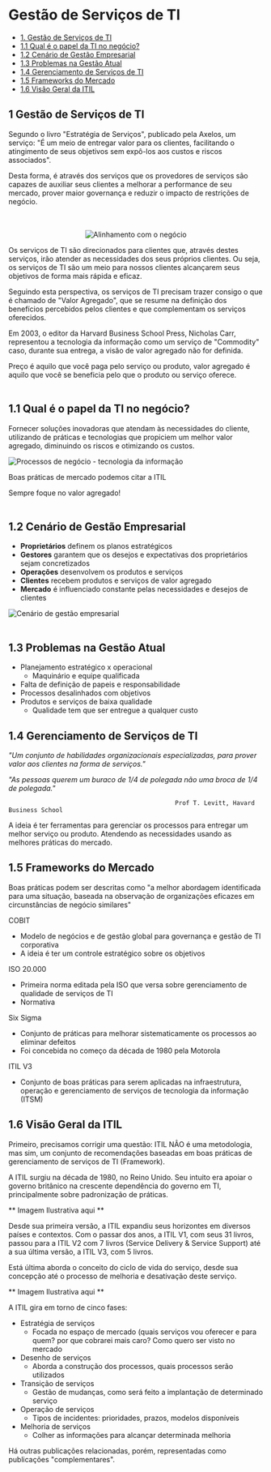 # Gestão de Serviços de TI

- [1. Gestão de Serviços de TI](#1-gest%C3%A3o-de-servi%C3%A7os-de-ti)
- [1.1 Qual é o papel da TI no negócio?](#11-qual-é-o-papel-da-ti-no-negócio)
- [1.2 Cenário de Gestão Empresarial](#12-cenário-de-gestão-empresarial)
- [1.3 Problemas na Gestão Atual](#13-problemas-na-gestão-atual)
- [1.4 Gerenciamento de Serviços de TI](#14-gerenciamento-de-serviços-de-ti)
- [1.5 Frameworks do Mercado](#15-frameworks-do-mercado)
- [1.6 Visão Geral da ITIL](#16-visão-geral-da-itil)


## 1 Gestão de Serviços de TI

Segundo o livro "Estratégia de Serviços", publicado pela Axelos, um serviço: 
"É um meio de entregar valor para os clientes, facilitando o atingimento de seus objetivos sem expô-los aos custos e riscos associados".

Desta forma, é através dos serviços que os provedores de serviços são capazes de auxiliar seus clientes a melhorar a performance de seu mercado, prover maior governança e reduzir o impacto de restrições de negócio.
<br><br><br>

<div align="center">

![Alinhamento com o negócio](imagens/alinhamento-com-negocio.jpg)

</div>

Os serviços de TI são direcionados para clientes que, através destes serviços, irão atender as necessidades dos seus próprios clientes. Ou seja, os serviços de TI são um meio para nossos clientes alcançarem seus objetivos de forma mais rápida e eficaz.

Seguindo esta perspectiva, os serviços de TI precisam trazer consigo o que é chamado de "Valor Agregado", que se resume na definição dos benefícios percebidos pelos clientes e que complementam os serviços oferecidos.

Em 2003, o editor da Harvard Business School Press, Nicholas Carr, representou a tecnologia da informação como um serviço de "Commodity" caso, durante sua entrega, a visão de valor agregado não for definida. 

Preço é aquilo que você paga pelo serviço ou produto, valor agregado é aquilo que você se beneficia pelo que o produto ou serviço oferece.<br><br>

## 1.1 Qual é o papel da TI no negócio?

Fornecer soluções inovadoras que atendam às necessidades do cliente, utilizando de práticas e tecnologias que propiciem um melhor valor agregado, diminuindo os riscos e otimizando os custos.

<div align="align">

![Processos de negócio - tecnologia da informação](imagens/processos-negocio-tecnologia-informacao.jpg)

</div>

Boas práticas de mercado podemos citar a ITIL

Sempre foque no valor agregado!<br><br>

## 1.2 Cenário de Gestão Empresarial 

* **Proprietários** definem os planos estratégicos
* **Gestores** garantem que os desejos e expectativas dos proprietários sejam concretizados
* **Operações** desenvolvem os produtos e serviços
* **Clientes** recebem produtos e serviços de valor agregado
* **Mercado** é influenciado constante pelas necessidades e desejos de clientes


![Cenário de gestão empresarial](imagens/cenario-gestao-empresarial.jpg) <br><br>

## 1.3 Problemas na Gestão Atual

* Planejamento estratégico x operacional 
  * Maquinário e equipe qualificada
* Falta de definição de papeis e responsabilidade
* Processos desalinhados com objetivos
* Produtos e serviços de baixa qualidade
  * Qualidade tem que ser entregue a qualquer custo
  
## 1.4 Gerenciamento de Serviços de TI

_"Um conjunto de habilidades organizacionais especializadas, para prover valor aos clientes na forma de serviços."_

_"As pessoas querem um buraco de 1/4 de polegada não uma broca de 1/4 de polegada."_

                                                  Prof T. Levitt, Havard Business School



A ideia é ter ferramentas para gerenciar os processos para entregar um melhor serviço ou produto. Atendendo as necessidades usando as melhores práticas do mercado.


## 1.5 Frameworks do Mercado

Boas práticas podem ser descritas como "a melhor abordagem identificada para uma situação, baseada na observação de organizações eficazes em circunstâncias de negócio similares"

COBIT
* Modelo de negócios e de gestão global para governança e gestão de TI corporativa
* A ideia é ter um controle estratégico sobre os objetivos

ISO 20.000
* Primeira norma editada pela ISO que versa sobre gerenciamento de qualidade de serviços de TI
* Normativa 

Six Sigma 
* Conjunto de práticas para melhorar sistematicamente os processos ao eliminar defeitos
* Foi concebida no começo da década de 1980 pela Motorola 

ITIL V3
* Conjunto de boas práticas para serem aplicadas na infraestrutura, operação e gerenciamento de serviços de tecnologia da informação (ITSM)

## 1.6 Visão Geral da ITIL

Primeiro, precisamos corrigir uma questão: ITIL NÂO é uma metodologia, mas sim, um conjunto de recomendações baseadas em boas práticas de gerenciamento de serviços de TI (Framework).

A ITIL surgiu na década de 1980, no Reino Unido. Seu intuito era apoiar o governo britânico na crescente dependência do governo em TI, principalmente sobre padronização de práticas.

** Imagem Ilustrativa aqui **


Desde sua primeira versão, a ITIL expandiu seus horizontes em diversos países e contextos. Com o passar dos anos, a ITIL V1, com seus 31 livros, passou para a ITIL V2 com 7 livros (Service Delivery & Service Support) até a sua última versão, a ITIL V3, com 5 livros.

Está última aborda o conceito do ciclo de vida do serviço, desde sua concepção até o processo de melhoria e desativação deste serviço.

** Imagem Ilustrativa aqui **

A ITIL gira em torno de cinco fases:
* Estratégia de serviços
  * Focada no espaço de mercado (quais serviços vou oferecer e para quem? por que cobrarei mais caro? Como quero ser visto no mercado 
* Desenho de serviços
  * Aborda a construção dos processos, quais processos serão utilizados
* Transição de serviços
  * Gestão de mudanças, como será feito a implantação de determinado serviço
* Operação de serviços
  * Tipos de incidentes: prioridades, prazos, modelos disponíveis 
* Melhoria de serviços
  * Colher as informações para alcançar determinada melhoria

Há outras publicações relacionadas, porém, representadas como publicações "complementares".

